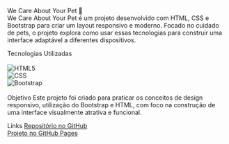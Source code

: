 We Care About Your Pet 🐾<br>
We Care About Your Pet é um projeto desenvolvido com HTML, CSS e Bootstrap para criar um layout responsivo e moderno. Focado no cuidado de pets, o projeto explora como usar essas tecnologias para construir uma interface adaptável a diferentes dispositivos.

Tecnologias Utilizadas<br>
<br>
![HTML5](https://img.shields.io/badge/html5-e34f26?style=for-the-badge&logo=html5&logoColor=white)<br>
![CSS](https://img.shields.io/badge/css-2965f1?style=for-the-badge&logo=css3&logoColor=white)<br>
![Bootstrap](https://img.shields.io/badge/bootstrap-563d7c?style=for-the-badge&logo=bootstrap&logoColor=white)<br>
<br>
Objetivo
Este projeto foi criado para praticar os conceitos de design responsivo, utilização do Bootstrap e HTML, com foco na construção de uma interface visualmente atrativa e funcional.

Links
[Repositório no GitHub](https://github.com/ErikBdaSilva20/We-Care-About-Your-Pet.git)
<br>
[Projeto no GitHub Pages](https://erikbdasilva20.github.io/We-Care-About-Your-Pet/)
